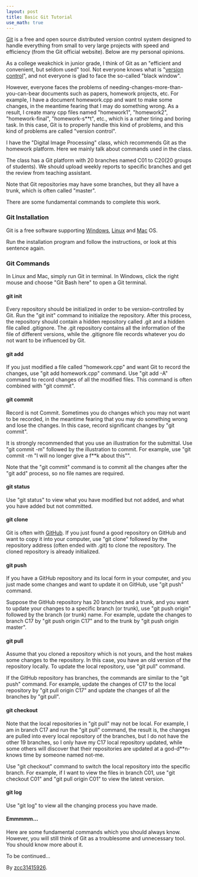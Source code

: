 ```yaml
---
layout: post
title: Basic Git Tutorial
use_math: true
---
```


[Git][1] is a free and open source distributed version control system designed to handle everything from small to very large projects with speed and efficiency \(from the Git official website\). Below are my personal opinions.

As a college weakchick in junior grade, I think of Git as an "efficient and convenient, but seldom used" tool. Not everyone knows what is "[version control][2]", and not everyone is glad to face the so-called "black window".

However, everyone faces the problems of needing-changes-more-than-you-can-bear documents such as papers, homework projects, etc. For example, I have a document homework.cpp and want to make some changes, in the meantime fearing that I may do something wrong. As a result, I create many cpp files named "homework1", "homework2", "homework-final", "homework-s**t", etc., which is a rather tiring and boring task. In this case, Git is to properly handle this kind of problems, and this kind of problems are called "version control".

I have the "Digital Image Processing" class, which recommends Git as the homework platform. Here we mainly talk about commands used in the class.

The class has a Git platform with 20 branches named C01 to C20(20 groups of students). We should upload weekly reports to specific branches and get the review from teaching assistant.

Note that Git repositories may have some branches, but they all have a trunk, which is often called "master".

There are some fundamental commands to complete this work.

### **Git Installation**

Git is a free software supporting [Windows][3], [Linux][4] and [Mac][5] OS.

Run the installation program and follow the instructions, or look at this sentence again.

### **Git Commands**

In Linux and Mac, simply run Git in terminal. In Windows, click the right mouse and choose "Git Bash here" to open a Git terminal.

#### **git init**

Every repository should be initialized in order to be version-controlled by Git. Run the "git init" command to initialize the repository. After this process, the repository should contain a hidden repository called .git and a hidden file called .gitignore. The .git repository contains all the information of the file of different versions, while the .gitignore file records whatever you do not want to be influenced by Git.

#### **git add**

If you just modified a file called "homework.cpp" and want Git to record the changes, use "git add homework.cpp" command. Use "git add -A" command to record changes of all the modified files. This command is often combined with "git commit".

#### **git commit**

Record is not Commit. Sometimes you do changes which you may not want to be recorded, in the meantime fearing that you may do something wrong and lose the changes. In this case, record significant changes by "git commit".

It is strongly recommended that you use an illustration for the submittal. Use "git commit -m" followed by the illustration to commit. For example, use "git commit -m "I will no longer give a f**k about this"".

Note that the "git commit" command is to commit all the changes after the "git add" process, so no file names are required.

#### **git status**

Use "git status" to view what you have modified but not added, and what you have added but not committed.

#### **git clone**

Git is often with [GitHub][6]. If you just found a good repository on GitHub and want to copy it into your computer, use "git clone" followed by the repository address (often ended with .git) to clone the repository. The cloned repository is already initialized.

#### **git push**

If you have a GitHub repository and its local form in your computer, and you just made some changes and want to update it on GitHub, use "git push" command.

Suppose the GitHub repository has 20 branches and a trunk, and you want to update your changes to a specific branch (or trunk), use "git push origin" followed by the branch (or trunk) name. For example, update the changes to branch C17 by "git push origin C17" and to the trunk by "git push origin master".

#### **git pull**

Assume that you cloned a repository which is not yours, and the host makes some changes to the repository. In this case, you have an old version of the repository locally. To update the local repository, use "git pull" command.

If the GitHub repository has branches, the commands are similar to the "git push" command. For example, update the changes of C17 to the local repository by "git pull origin C17" and update the changes of all the branches by "git pull".

#### **git checkout**

Note that the local repositories in "git pull" may not be local. For example, I am in branch C17 and run the "git pull" command, the result is, the changes are pulled into every local repository of the branches, but I do not have the other 19 branches, so I only have my C17 local repository updated, while some others will discover that their repositories are updated at a god-d**n-knows time by someone named not-me.

Use "git checkout" command to switch the local repository into the specific branch. For example, if I want to view the files in branch C01, use "git checkout C01" and "git pull origin C01" to view the latest version.

#### **git log**

Use "git log" to view all the changing process you have made.

#### **Emmmmm...**

Here are some fundamental commands which you should always know. However, you will still think of Git as a troublesome and unnecessary tool. You should know more about it.

To be continued...

By [zcc31415926][7].

[1]: https://git-scm.com/
[2]: https://en.wikipedia.org/wiki/Version_control
[3]: https://git-scm.com/downloads/win
[4]: https://git-scm.com/downloads/linux
[5]: https://git-scm.com/downloads/mac
[6]: https://github.com/
[7]: https://github.com/zcc31415926
